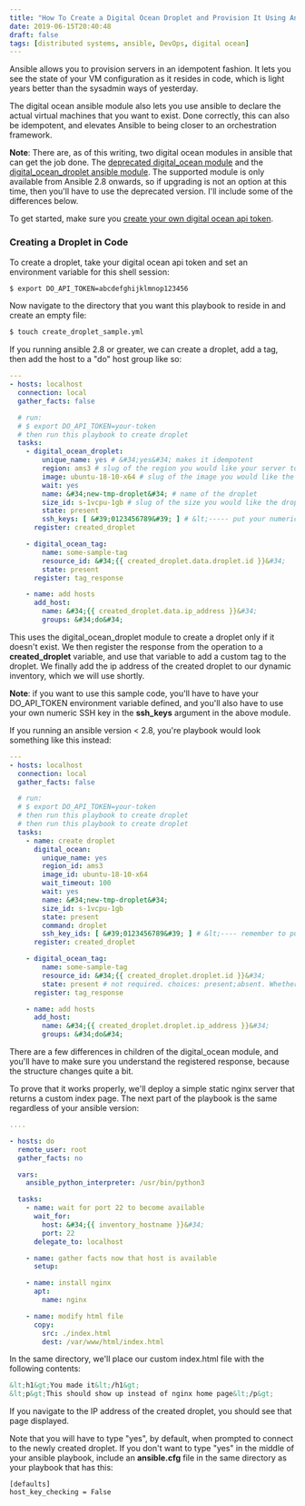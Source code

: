 ```yaml
---
title: "How To Create a Digital Ocean Droplet and Provision It Using Ansible"
date: 2019-06-15T20:40:48
draft: false
tags: [distributed systems, ansible, DevOps, digital ocean]
---
```


Ansible allows you to provision servers in an idempotent fashion. It lets you see the state of your VM configuration as it resides in code, which is light years better than the sysadmin ways of yesterday.

The digital ocean ansible module also lets you use ansible to declare the actual virtual machines that you want to exist. Done correctly, this can also be idempotent, and elevates Ansible to being closer to an orchestration framework.

**Note**: There are, as of this writing, two digital ocean modules in ansible that can get the job done. The [deprecated digital\_ocean module](https://docs.ansible.com/ansible/latest/modules/digital_ocean_module.html) and the [digital\_ocean\_droplet ansible module](https://docs.ansible.com/ansible/latest/modules/digital_ocean_droplet_module.html#digital-ocean-droplet-module). The supported module is only available from Ansible 2.8 onwards, so if upgrading is not an option at this time, then you&#39;ll have to use the deprecated version. I&#39;ll include some of the differences below.

To get started, make sure you [create your own digital ocean api token](https://www.digitalocean.com/docs/api/create-personal-access-token/).

### Creating a Droplet in Code

To create a droplet, take your digital ocean api token and set an environment variable for this shell session:

```bash
$ export DO_API_TOKEN=abcdefghijklmnop123456
```

Now navigate to the directory that you want this playbook to reside in and create an empty file:

```bash
$ touch create_droplet_sample.yml
```

If you running ansible 2.8 or greater, we can create a droplet, add a tag, then add the host to a &#34;do&#34; host group like so:

```yaml
---
- hosts: localhost
  connection: local
  gather_facts: false

  # run:
  # $ export DO_API_TOKEN=your-token
  # then run this playbook to create droplet
  tasks:
    - digital_ocean_droplet:
        unique_name: yes # &#34;yes&#34; makes it idempotent
        region: ams3 # slug of the region you would like your server to be created in.
        image: ubuntu-18-10-x64 # slug of the image you would like the droplet created with.
        wait: yes
        name: &#34;new-tmp-droplet&#34; # name of the droplet
        size_id: s-1vcpu-1gb # slug of the size you would like the droplet created with.
        state: present
        ssh_keys: [ &#39;0123456789&#39; ] # &lt;----- put your numeric SSH key in here
      register: created_droplet

    - digital_ocean_tag:
        name: some-sample-tag
        resource_id: &#34;{{ created_droplet.data.droplet.id }}&#34;
        state: present
      register: tag_response

    - name: add hosts
      add_host:
        name: &#34;{{ created_droplet.data.ip_address }}&#34;
        groups: &#34;do&#34;

```

This uses the digital\_ocean\_droplet module to create a droplet only if it doesn&#39;t exist. We then register the response from the operation to a **created\_droplet** variable, and use that variable to add a custom tag to the droplet. We finally add the ip address of the created droplet to our dynamic inventory, which we will use shortly.

**Note**: if you want to use this sample code, you&#39;ll have to have your DO\_API\_TOKEN environment variable defined, and you&#39;ll also have to use your own numeric SSH key in the **ssh\_keys** argument in the above module.

If you running an ansible version &lt; 2.8, you&#39;re playbook would look something like this instead:

```yaml
---
- hosts: localhost
  connection: local
  gather_facts: false

  # run:
  # $ export DO_API_TOKEN=your-token
  # then run this playbook to create droplet
  # then run this playbook to create droplet
  tasks:
    - name: create droplet
      digital_ocean:
        unique_name: yes
        region_id: ams3
        image_id: ubuntu-18-10-x64
        wait_timeout: 100
        wait: yes
        name: &#34;new-tmp-droplet&#34;
        size_id: s-1vcpu-1gb
        state: present
        command: droplet
        ssh_key_ids: [ &#39;0123456789&#39; ] # &lt;---- remember to put your SSH key here
      register: created_droplet

    - digital_ocean_tag:
        name: some-sample-tag
        resource_id: &#34;{{ created_droplet.droplet.id }}&#34;
        state: present # not required. choices: present;absent. Whether the tag should be present or absent on the resource.
      register: tag_response

    - name: add hosts
      add_host:
        name: &#34;{{ created_droplet.droplet.ip_address }}&#34;
        groups: &#34;do&#34;

```

There are a few differences in children of the digital\_ocean module, and you&#39;ll have to make sure you understand the registered response, because the structure changes quite a bit.

To prove that it works properly, we&#39;ll deploy a simple static nginx server that returns a custom index page. The next part of the playbook is the same regardless of your ansible version:

```yaml
....

- hosts: do
  remote_user: root
  gather_facts: no

  vars:
    ansible_python_interpreter: /usr/bin/python3

  tasks:
    - name: wait for port 22 to become available
      wait_for:
        host: &#34;{{ inventory_hostname }}&#34;
        port: 22
      delegate_to: localhost

    - name: gather facts now that host is available
      setup:

    - name: install nginx
      apt:
        name: nginx

    - name: modify html file
      copy:
        src: ./index.html
        dest: /var/www/html/index.html

```

In the same directory, we&#39;ll place our custom index.html file with the following contents:

```html
&lt;h1&gt;You made it&lt;/h1&gt;
&lt;p&gt;This should show up instead of nginx home page&lt;/p&gt;

```

If you navigate to the IP address of the created droplet, you should see that page displayed.

Note that you will have to type &#34;yes&#34;, by default, when prompted to connect to the newly created droplet. If you don&#39;t want to type &#34;yes&#34; in the middle of your ansible playbook, include an **ansible.cfg** file in the same directory as your playbook that has this:

```
[defaults]
host_key_checking = False
```
